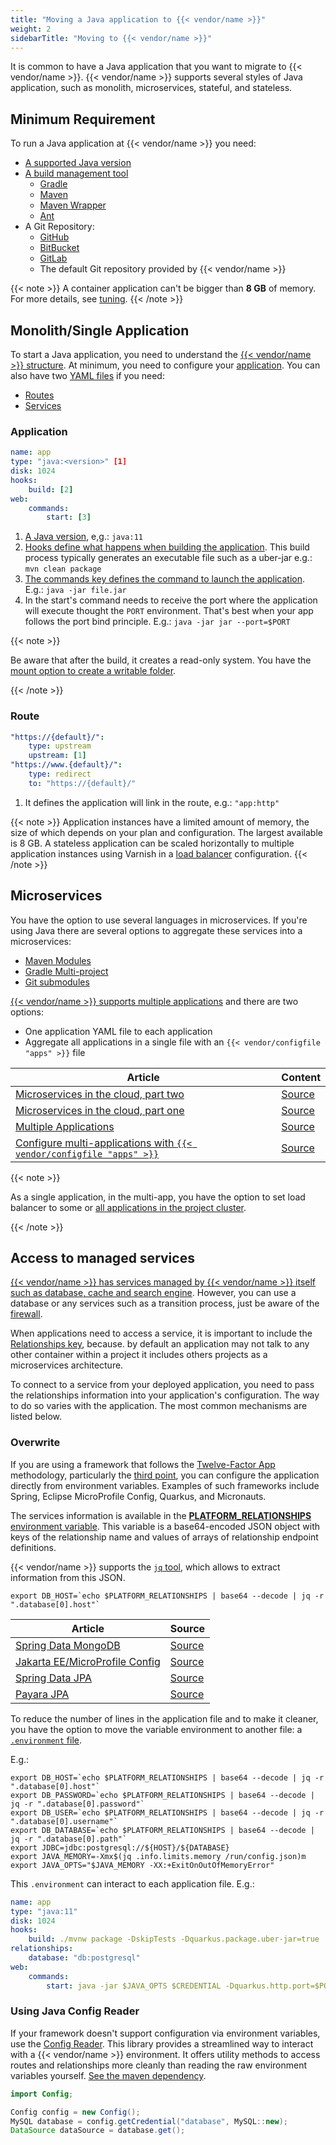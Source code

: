 ```yaml
---
title: "Moving a Java application to {{< vendor/name >}}"
weight: 2
sidebarTitle: "Moving to {{< vendor/name >}}"
---
```


It is common to have a Java application that you want to migrate to {{< vendor/name >}}.
{{< vendor/name >}} supports several styles of Java application, such as monolith, microservices, stateful, and stateless.

## Minimum Requirement

To run a Java application at {{< vendor/name >}} you need:

* [A supported Java version](/languages/java/_index.md#supported-versions)
* [A build management tool](/languages/java/_index.md#support-build-automation)
  * [Gradle](https://docs.gradle.org/current/userguide/gradle_wrapper.html)
  * [Maven](https://maven.apache.org/)
  * [Maven Wrapper](https://www.baeldung.com/maven-wrapper)
  * [Ant](https://ant.apache.org/)
* A Git Repository:
  * [GitHub](/integrations/source/github.md)
  * [BitBucket](/integrations/source/bitbucket.md)
  * [GitLab](/integrations/source/gitlab.md)
  * The default Git repository provided by {{< vendor/name >}}

{{< note >}}
A container application can't be bigger than **8 GB** of memory.
For more details, see [tuning](./tuning.md).
{{< /note >}}

## Monolith/Single Application

To start a Java application, you need to understand the [{{< vendor/name >}} structure](../../overview/structure.md).
At minimum, you need to configure your [application](../../create-apps/_index.md).
You can also have two [YAML files](../../overview/yaml/_index.md)  if you need:

* [Routes](../../define-routes/_index.md)
* [Services](../../add-services/_index.md)

### Application

```yaml {configFile="app"}
name: app
type: "java:<version>" [1]
disk: 1024
hooks:
    build: [2]
web:
    commands:
        start: [3]
```

1. [A Java version](/languages/java/_index.md#supported-versions), e,g.: `java:11`
2. [Hooks define what happens when building the application](../../create-apps/hooks/_index.md). This build process typically generates an executable file such as a uber-jar e.g.: `mvn clean package`
3. [The commands key defines the command to launch the application](../../create-apps/app-reference.md#web-commands). E.g.:  `java -jar file.jar`
4. In the start's command needs to receive the port where the application will execute thought the `PORT` environment. That's best when your app follows the port bind principle. E.g.: `java -jar jar --port=$PORT`

{{< note >}}

Be aware that after the build, it creates a read-only system. You have the [mount option to create a writable folder](../../create-apps/app-reference.md#mounts).

{{< /note >}}

### Route

```yaml {configFile="routes"}
"https://{default}/":
    type: upstream
    upstream: [1]
"https://www.{default}/":
    type: redirect
    to: "https://{default}/"
```

1. It defines the application will link in the route, e.g.: `"app:http"`

{{< note >}}
Application instances have a limited amount of memory, the size of which depends on your plan and configuration.
The largest available is 8 GB.
A stateless application can be scaled horizontally to multiple application instances using Varnish in a [load balancer](https://community.platform.sh/t/how-to-configure-load-balancer-in-a-single-application/553) configuration.
{{< /note >}}

## Microservices

You have the option to use several languages in microservices. If you're using Java there are several options to aggregate these services into a microservices:

* [Maven Modules](https://maven.apache.org/guides/mini/guide-multiple-modules.html)
* [Gradle Multi-project](https://guides.gradle.org/creating-multi-project-builds/)
* [Git submodules](/development/submodules.md)

[{{< vendor/name >}} supports multiple applications](../../create-apps/multi-app/_index.md) and there are two options:

* One application YAML file to each application
* Aggregate all applications in a single file with an `{{< vendor/configfile "apps" >}}` file

| Article                                                      | Content                                                      |
| ------------------------------------------------------------ | ------------------------------------------------------------ |
| [Microservices in the cloud, part two](https://platform.sh/blog/2019/microservices-in-the-cloud-part-two/) | [Source](https://github.com/EventosJEspanol/latin-america-micro-profile) |
| [Microservices in the cloud, part one](https://platform.sh/blog/2019/microservices-in-the-cloud-part-one/) | [Source](https://github.com/EventosJEspanol/latin-america-micro-profile) |
| [Multiple Applications](https://community.platform.sh/t/multiple-applications-tomcat/468) | [Source](https://github.com/platformsh-examples/tomcat-multi-app) |
| [Configure multi-applications with `{{< vendor/configfile "apps" >}}`](https://community.platform.sh/t/how-to-configure-multi-applications-with-applications-yaml/552) | [Source](https://github.com/platformsh-examples/tomcat-multi-app-applications) |

{{< note >}}

As a single application, in the multi-app, you have the option to set load balancer to some or [all applications in the project cluster](https://community.platform.sh/t/how-to-configure-load-balancer-in-a-multiple-applications/554).

{{< /note >}}

## Access to managed services

[{{< vendor/name >}} has services managed by {{< vendor/name >}} itself such as database, cache and search engine](/add-services/_index.md). However, you can use a database or any services such as a transition process, just be aware of the [firewall](../../create-apps/app-reference.md#firewall).

When applications need to access a service, it is important to include the [Relationships key](../../create-apps/app-reference.md#relationships), because. by default an application may not talk to any other container within a project it includes others projects as a microservices architecture.

To connect to a service from your deployed application, you need to pass the relationships information into your application's configuration.
The way to do so varies with the application.
The most common mechanisms are listed below.

### Overwrite

If you are using a framework that follows the [Twelve-Factor App](https://12factor.net/) methodology, particularly the [third point](https://12factor.net/config), you can configure the application directly from environment variables.
Examples of such frameworks include Spring, Eclipse MicroProfile Config, Quarkus, and Micronauts.

The services information is available in the [**PLATFORM_RELATIONSHIPS** environment variable](../../development/variables/use-variables.md#use-provided-variables).
This variable is a base64-encoded JSON object with keys of the relationship name and values of arrays of relationship endpoint definitions.

{{< vendor/name >}} supports the [`jq` tool](https://stedolan.github.io/jq/), which allows to extract information from this JSON.

```shell
export DB_HOST=`echo $PLATFORM_RELATIONSHIPS | base64 --decode | jq -r ".database[0].host"`
```

| Article                                                      | Source                                                       |
| ------------------------------------------------------------ | ------------------------------------------------------------ |
| [Spring Data MongoDB](https://community.platform.sh/t/how-to-overwrite-spring-data-mongodb-variable-to-access-platform-sh-services/528) | [Source](https://github.com/platformsh-examples/java-overwrite-configuration/tree/master/spring-mongodb) |
| [Jakarta EE/MicroProfile Config](https://community.platform.sh/t/how-to-overwrite-configuration-to-jakarta-microprofile-to-access-platform-sh-services/520) | [Source](https://github.com/platformsh-examples/java-overwrite-configuration/tree/master/jakarta-nosql) |
| [Spring Data JPA](https://community.platform.sh/t/how-to-overwrite-spring-data-variable-to-access-platform-sh-services/518) | [Source](https://github.com/platformsh-examples/java-overwrite-configuration/tree/master/spring-jpa) |
| [Payara JPA](https://community.platform.sh/t/how-to-overwrite-variables-to-payara-jpa-access-platform-sh-sql-services/519) | [Source](https://github.com/platformsh-examples/java-overwrite-configuration/blob/master/payara/README.md) |

To reduce the number of lines in the application file and to make it cleaner,
you have the option to move the variable environment to another file: a [`.environment` file](../../development/variables/set-variables.md#set-variables-via-script).

E.g.:

```shell
export DB_HOST=`echo $PLATFORM_RELATIONSHIPS | base64 --decode | jq -r ".database[0].host"`
export DB_PASSWORD=`echo $PLATFORM_RELATIONSHIPS | base64 --decode | jq -r ".database[0].password"`
export DB_USER=`echo $PLATFORM_RELATIONSHIPS | base64 --decode | jq -r ".database[0].username"`
export DB_DATABASE=`echo $PLATFORM_RELATIONSHIPS | base64 --decode | jq -r ".database[0].path"`
export JDBC=jdbc:postgresql://${HOST}/${DATABASE}
export JAVA_MEMORY=-Xmx$(jq .info.limits.memory /run/config.json)m
export JAVA_OPTS="$JAVA_MEMORY -XX:+ExitOnOutOfMemoryError"
```

This `.environment` can interact to each application file. E.g.:

```yaml
name: app
type: "java:11"
disk: 1024
hooks:
    build: ./mvnw package -DskipTests -Dquarkus.package.uber-jar=true
relationships:
    database: "db:postgresql"
web:
    commands:
        start: java -jar $JAVA_OPTS $CREDENTIAL -Dquarkus.http.port=$PORT jarfile.jar

```

### Using Java Config Reader

If your framework doesn't support configuration via environment variables, use the [Config Reader](../../development/variables/use-variables.md#access-variables-in-your-app).
This library provides a streamlined way to interact with a {{< vendor/name >}} environment. It offers utility methods to access routes and relationships more cleanly than reading the raw environment variables yourself. [See the maven dependency](https://mvnrepository.com/artifact/sh.platform/config).

```java
import Config;

Config config = new Config();
MySQL database = config.getCredential("database", MySQL::new);
DataSource dataSource = database.get();
```

